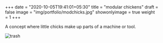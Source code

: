+++
date = "2020-10-05T19:41:01+05:30"
title = "modular chickens"
draft = false
image = "img/portfolio/modchicks.jpg"
showonlyimage = true
weight = 1
+++

A concept where little chicks make up parts of a machine or tool.

![trash](/img/portfolio/modchicks.jpg)
